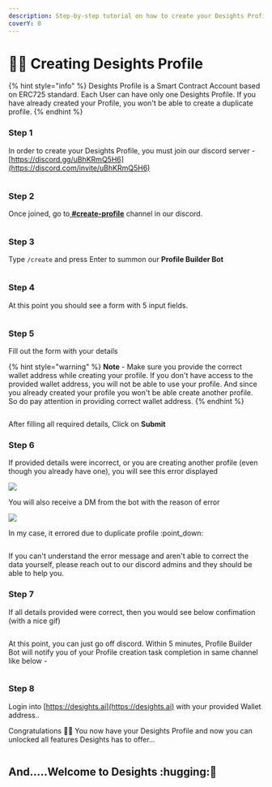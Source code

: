 ```yaml
---
description: Step-by-step tutorial on how to create your Desights Profile
coverY: 0
---
```


# 🦸‍♂️ Creating Desights Profile

{% hint style="info" %}
Desights Profile is a Smart Contract Account based on ERC725 standard. Each User can have only one Desights Profile. If you have already created your Profile, you won't be able to create a duplicate profile.
{% endhint %}

### Step 1

In order to create your Desights Profile, you must join our discord server - [https://discord.gg/uBhKRmQ5H6](https://discord.com/invite/uBhKRmQ5H6)

<figure><img src="../.gitbook/assets/image (1).png" alt=""><figcaption></figcaption></figure>

### **Step 2**

Once joined, go to[ **#create-profile**](https://discord.com/channels/1032236056516509706/1153306438375047318) channel in our discord.

<figure><img src="../.gitbook/assets/image.png" alt=""><figcaption></figcaption></figure>

### **Step 3**

Type `/create` and press Enter to summon our **Profile Builder Bot**&#x20;

<figure><img src="../.gitbook/assets/image (2).png" alt=""><figcaption></figcaption></figure>

### **Step 4**

At this point you should see a form with 5 input fields.

<figure><img src="../.gitbook/assets/image (3).png" alt=""><figcaption></figcaption></figure>

### **Step 5**

Fill out the form with your details

{% hint style="warning" %}
**Note** - Make sure you provide the correct wallet address while creating your profile. If you don't have access to the provided wallet address, you will not be able to use your profile. And since you already created your profile you won't be able create another profile. So do pay attention in providing correct wallet address.&#x20;
{% endhint %}

<figure><img src="../.gitbook/assets/image (4).png" alt=""><figcaption></figcaption></figure>

After filling all required details, Click on **Submit**



### **Step 6**

If provided details were incorrect, or you are creating another profile (even though you already have one), you will see this error displayed

![](<../.gitbook/assets/image (6).png>)

You will also receive a DM from the bot with the reason of error&#x20;

![](<../.gitbook/assets/image (7).png>)



In my case, it errored due to duplicate profile :point\_down:



<figure><img src="../.gitbook/assets/image (8).png" alt=""><figcaption></figcaption></figure>

If you can't understand the error message and aren't able to correct the data yourself, please reach out to our discord admins and they should be able to help you.



### Step 7

If all details provided were correct, then you would see below confimation (with a nice gif)

<figure><img src="../.gitbook/assets/image (9).png" alt=""><figcaption></figcaption></figure>

At this point, you can just go off discord. Within 5 minutes, Profile Builder Bot will notify you of your Profile creation task completion in same channel like below -

<figure><img src="../.gitbook/assets/image (10).png" alt=""><figcaption></figcaption></figure>

### Step 8

Login into [https://desights.ai](https://desights.ai) with your provided Wallet address..

Congratulations :tada::tada: You now have your Desights Profile and now you can unlocked all features Desights has to offer...

<figure><img src="../.gitbook/assets/image (11).png" alt=""><figcaption></figcaption></figure>

## **And.....Welcome to Desights** :hugging::rocket:
